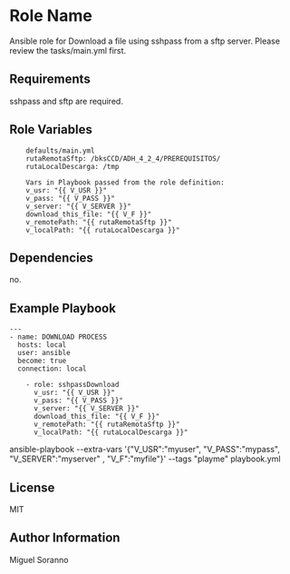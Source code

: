 Role Name
=========

Ansible role for Download a file using sshpass from a sftp server. Please review the tasks/main.yml first.

Requirements
------------

sshpass and sftp are required.

Role Variables
--------------

        defaults/main.yml        
        rutaRemotaSftp: /bksCCD/ADH_4_2_4/PREREQUISITOS/
        rutaLocalDescarga: /tmp

        Vars in Playbook passed from the role definition:
        v_usr: "{{ V_USR }}"
        v_pass: "{{ V_PASS }}"
        v_server: "{{ V_SERVER }}"
        download_this_file: "{{ V_F }}"
        v_remotePath: "{{ rutaRemotaSftp }}"
        v_localPath: "{{ rutaLocalDescarga }}"


Dependencies
------------

no.

Example Playbook
----------------

	--- 
	- name: DOWNLOAD PROCESS
	  hosts: local
	  user: ansible
	  become: true
	  connection: local

        - role: sshpassDownload
          v_usr: "{{ V_USR }}"
          v_pass: "{{ V_PASS }}"
          v_server: "{{ V_SERVER }}"
          download_this_file: "{{ V_F }}"
          v_remotePath: "{{ rutaRemotaSftp }}"
          v_localPath: "{{ rutaLocalDescarga }}"


ansible-playbook --extra-vars '{"V_USR":"myuser", "V_PASS":"mypass", "V_SERVER":"myserver" , "V_F":"myfile"}' --tags "playme" playbook.yml

License
-------

MIT

Author Information
------------------

Miguel Soranno
